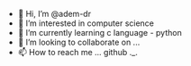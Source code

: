- 👋 Hi, I’m @adem-dr
- 👀 I’m interested in computer science
- 🌱 I’m currently learning c language - python 
- 💞️ I’m looking to collaborate on ...
- 📫 How to reach me ... github ._.

<!---
adem-dr/adem-dr is a ✨ special ✨ repository because its `README.md` (this file) appears on your GitHub profile.
You can click the Preview link to take a look at your changes.
--->
